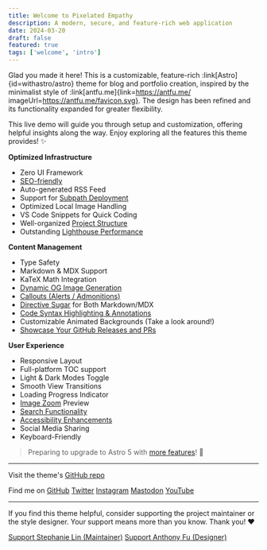 ```yaml
---
title: Welcome to Pixelated Empathy
description: A modern, secure, and feature-rich web application
date: 2024-03-20
draft: false
featured: true
tags: ['welcome', 'intro']
---
```


Glad you made it here! This is a customizable, feature-rich :link[Astro]{id=withastro/astro} theme for blog and portfolio creation, inspired by the minimalist style of :link[antfu.me]{link=https://antfu.me/ imageUrl=https://antfu.me/favicon.svg}. The design has been refined and its functionality expanded for greater flexibility.

This live demo will guide you through setup and customization, offering helpful insights along the way. Enjoy exploring all the features this theme provides! ✨

**Optimized Infrastructure**

- Zero UI Framework
- [SEO-friendly](./blog/faqs-and-known-issues/#about-seo-and-accessibility)
- Auto-generated RSS Feed
- Support for [Subpath Deployment](./blog/basic-configuration/#configuring-site)
- Optimized Local Image Handling
- VS Code Snippets for Quick Coding
- Well-organized [Project Structure](./blog/project-structure/)
- Outstanding [Lighthouse Performance](./blog/faqs-and-known-issues/#lighthouse-scores)

**Content Management**

- Type Safety
- Markdown & MDX Support
- KaTeX Math Integration
- [Dynamic OG Image Generation](./blog/about-open-graph-images/)
- [Callouts (Alerts / Admonitions)](./blog/markdown-mdx-extended-features/#callouts-alerts--admonitions)
- [Directive Sugar](./blog/markdown-mdx-extended-features/#image-caption--link) for Both Markdown/MDX
- [Code Syntax Highlighting & Annotations](./blog/markdown-mdx-extended-features/#fully-featured-code-blocks)
- Customizable Animated Backgrounds (Take a look around!)
- [Showcase Your GitHub Releases and PRs](./blog/customizing-github-activity-pages)

**User Experience**

- Responsive Layout
- Full-platform TOC support
- Light & Dark Modes Toggle
- Smooth View Transitions
- Loading Progress Indicator
- [Image Zoom](./blog/faqs-and-known-issues/#image-zoom) Preview
- [Search Functionality](./blog/faqs-and-known-issues/#search-functionality)
- [Accessibility Enhancements](./blog/faqs-and-known-issues/#about-seo-and-accessibility)
- Social Media Sharing
- Keyboard-Friendly

> Preparing to upgrade to Astro 5 with [more features](https://github.com/users/lin-stephanie/projects/4)! 🚀

---

<p>
  Visit the theme's
  <a
    class="inline-block ml-1.5 op-75 hover:op-100"
    href="https://github.com/lin-stephanie/astro-antfustyle-theme"
  >
  <span i-simple-icons-github></span> GitHub repo</a>
</p>

<p>
  <span class="inline-block mr-1.5 mb-2">Find me on</span>
  <span class="inline-flex flex-wrap gap-2 op-75 hover:op-100">
    <a href="https://github.com/lin-stephanie/astro-antfustyle-theme">
      <span i-simple-icons-github></span> GitHub</a>
    <a href="https://github.com/lin-stephanie/astro-antfustyle-theme">
      <span i-ri-twitter-x-fill></span> Twitter</a>
    <a href="https://github.com/lin-stephanie/astro-antfustyle-theme">
      <span i-simple-icons-instagram></span> Instagram</a>
    <a href="https://github.com/lin-stephanie/astro-antfustyle-theme">
      <span i-simple-icons-mastodon></span> Mastodon</a>
    <a href="https://github.com/lin-stephanie/astro-antfustyle-theme">
      <span i-simple-icons-youtube></span> YouTube</a>
  </span>
</p>

---

If you find this theme helpful, consider supporting the project maintainer or the style designer. Your support means more than you know. Thank you! ❤️

<div class="flex flex-wrap gap-4">
  <a class="btn-rose" href="https://github.com/sponsors/lin-stephanie">
    <span class="i-ph-heart-duotone"></span> Support Stephanie Lin (Maintainer)</a>
  <a class="btn-yellow" href="https://github.com/sponsors/antfu">
    <span class="i-ph-lightning-duotone"></span> Support Anthony Fu (Designer)</a>
</div>
